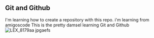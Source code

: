 ## Git and Github
I'm learning how to create a repository with this repo.
i'm learning from amigoscode
This is the pretty damsel learning Git and Github
![LEX_8179aa jpgaefs](https://github.com/DevHeart1/learning-git/assets/132374107/485de6ce-de43-43ca-92a1-24dffdf97dd3)

